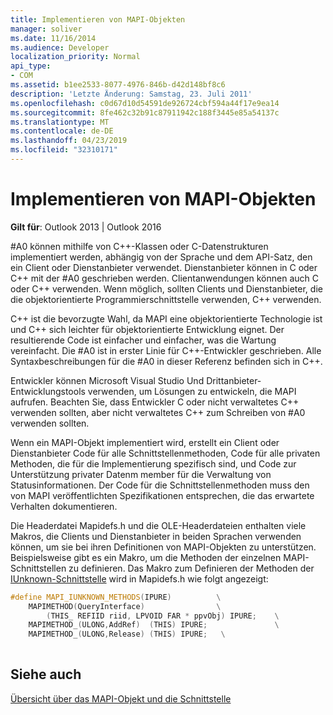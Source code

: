 ```yaml
---
title: Implementieren von MAPI-Objekten
manager: soliver
ms.date: 11/16/2014
ms.audience: Developer
localization_priority: Normal
api_type:
- COM
ms.assetid: b1ee2533-8077-4976-846b-d42d148bf8c6
description: 'Letzte Änderung: Samstag, 23. Juli 2011'
ms.openlocfilehash: c0d67d10d54591de926724cbf594a44f17e9ea14
ms.sourcegitcommit: 8fe462c32b91c87911942c188f3445e85a54137c
ms.translationtype: MT
ms.contentlocale: de-DE
ms.lasthandoff: 04/23/2019
ms.locfileid: "32310171"
---
```

# <a name="implementing-mapi-objects"></a>Implementieren von MAPI-Objekten

  
  
**Gilt für**: Outlook 2013 | Outlook 2016 
  
#A0 können mithilfe von C++-Klassen oder C-Datenstrukturen implementiert werden, abhängig von der Sprache und dem API-Satz, den ein Client oder Dienstanbieter verwendet. Dienstanbieter können in C oder C++ mit der #A0 geschrieben werden. Clientanwendungen können auch C oder C++ verwenden. Wenn möglich, sollten Clients und Dienstanbieter, die die objektorientierte Programmierschnittstelle verwenden, C++ verwenden. 
  
C++ ist die bevorzugte Wahl, da MAPI eine objektorientierte Technologie ist und C++ sich leichter für objektorientierte Entwicklung eignet. Der resultierende Code ist einfacher und einfacher, was die Wartung vereinfacht. Die #A0 ist in erster Linie für C++-Entwickler geschrieben. Alle Syntaxbeschreibungen für die #A0 in dieser Referenz befinden sich in C++.
  
Entwickler können Microsoft Visual Studio Und Drittanbieter-Entwicklungstools verwenden, um Lösungen zu entwickeln, die MAPI aufrufen. Beachten Sie, dass Entwickler C oder nicht verwaltetes C++ verwenden sollten, aber nicht verwaltetes C++ zum Schreiben von #A0 verwenden sollten.
  
Wenn ein MAPI-Objekt implementiert wird, erstellt ein Client oder Dienstanbieter Code für alle Schnittstellenmethoden, Code für alle privaten Methoden, die für die Implementierung spezifisch sind, und Code zur Unterstützung privater Datenm member für die Verwaltung von Statusinformationen. Der Code für die Schnittstellenmethoden muss den von MAPI veröffentlichten Spezifikationen entsprechen, die das erwartete Verhalten dokumentieren. 
  
Die Headerdatei Mapidefs.h und die OLE-Headerdateien enthalten viele Makros, die Clients und Dienstanbieter in beiden Sprachen verwenden können, um sie bei ihren Definitionen von MAPI-Objekten zu unterstützen. Beispielsweise gibt es ein Makro, um die Methoden der einzelnen MAPI-Schnittstellen zu definieren. Das Makro zum Definieren der Methoden der [IUnknown-Schnittstelle](https://msdn.microsoft.com/library/ms680509%28v=VS.85%29.aspx) wird in Mapidefs.h wie folgt angezeigt: 
  
```cpp
#define MAPI_IUNKNOWN_METHODS(IPURE)          \
    MAPIMETHOD(QueryInterface)                \
        (THIS_ REFIID riid, LPVOID FAR * ppvObj) IPURE;    \
    MAPIMETHOD_(ULONG,AddRef)  (THIS) IPURE;               \
    MAPIMETHOD_(ULONG,Release) (THIS) IPURE;   \
 
```

## <a name="see-also"></a>Siehe auch



[Übersicht über das MAPI-Objekt und die Schnittstelle](mapi-object-and-interface-overview.md)

